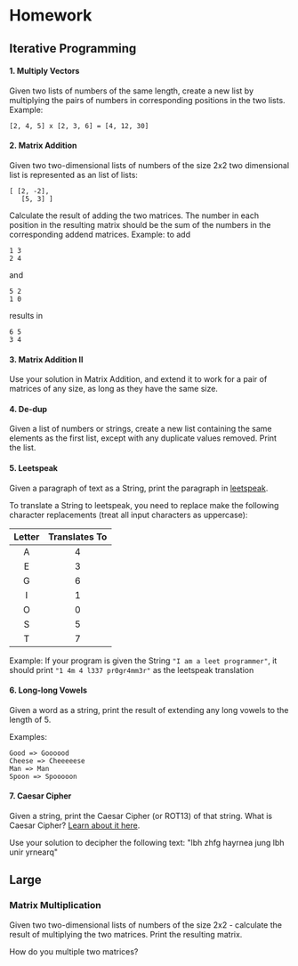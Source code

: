 # Homework
## Iterative Programming

#### 1. Multiply Vectors


Given two lists of numbers of the same length, create a new list by multiplying the pairs of numbers in corresponding positions in the two lists. Example:

```
[2, 4, 5] x [2, 3, 6] = [4, 12, 30]
```

#### 2. Matrix Addition

Given two two-dimensional lists of numbers of the size 2x2 two dimensional list is represented as an list of lists:

```
[ [2, -2],
   [5, 3] ]
```

Calculate the result of adding the two matrices. The number in each position in the resulting matrix should be the sum of the numbers in the corresponding addend matrices. Example: to add

```
1 3
2 4
```
and

```
5 2
1 0
```

results in

```
6 5
3 4
```

#### 3. Matrix Addition II

Use your solution in Matrix Addition, and extend it to work for a pair of matrices of any size, as long as they have the same size.

#### 4. De-dup

Given a list of numbers or strings, create a new list containing the same elements as the first list, except with any duplicate values removed. Print the list.

#### 5. Leetspeak

Given a paragraph of text as a String, print the paragraph in [leetspeak](https://en.wikipedia.org/wiki/Leet). 

To translate a String to leetspeak, you need to replace make the following character replacements (treat all input characters as uppercase):

| Letter | Translates To |
|:------:|:-------------:|
| A      | 4             |
| E      | 3             |
| G      | 6             |
| I      | 1             |
| O      | 0             |
| S      | 5             |
| T      | 7             |

Example: If your program is given the String `"I am a leet programmer"`, it should print `"1 4m 4 l337 pr0gr4mm3r"` as the leetspeak translation

#### 6. Long-long Vowels

Given a word as a string, print the result of extending any long vowels to the length of 5. 

Examples:

```
Good => Goooood 
Cheese => Cheeeeese 
Man => Man 
Spoon => Spooooon 
```

#### 7. Caesar Cipher

Given a string, print the Caesar Cipher (or ROT13) of that string. What is Caesar Cipher? [Learn about it here](http://practicalcryptography.com/ciphers/caesar-cipher/).

Use your solution to decipher the following text: "lbh zhfg hayrnea jung lbh unir yrnearq"


## Large 

### Matrix Multiplication
Given two two-dimensional lists of numbers of the size 2x2 - calculate the result of multiplying the two matrices. Print the resulting matrix.

How do you multiple two matrices?

